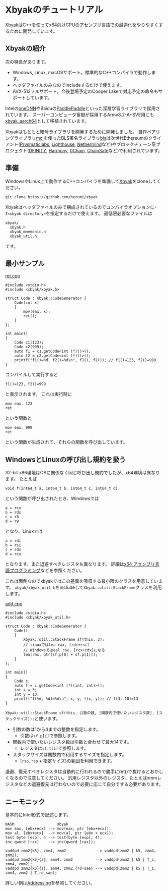 # Xbyakのチュートリアル
[Xbyak](https://github.com/herumi/xbyak)はC++を使ってx64向けCPUのアセンブリ言語での最適化をやりやすくするために開発しています。

## Xbyakの紹介
次の特長があります。
- Windows, Linux, macOSサポート。標準的なC++コンパイラで動作します。
- ヘッダファイルのみなのでincludeするだけで使えます。
- AVX-512フルサポート。今後登場予定のCooper Lakeで対応予定の命令もサポートしています。

Intelの[oneDNN](https://github.com/oneapi-src/oneDNN)やBaiduの[PaddlePaddle](https://github.com/PaddlePaddle/Paddle/)といった深層学習ライブラリで採用されています。
スーパーコンピュータ富嶽が採用するArmv8.2-A+SVE用にも[xbyak_aarch64](https://github.com/fujitsu/xbyak_aarch64)として移植されています。

Xbyakはもともと暗号ライブラリを開発するために開発しました。
自作ペアリングライブラリ[mcl](https://github.com/herumi/mcl)を使ったBLS署名ライブラリ[bls](https://github.com/herumi/bls)は次世代Ethereumのクライアント([Prysmaticlabs](https://prysmaticlabs.com/), [Lighthouse](https://lighthouse.sigmaprime.io/), [Nethermind](https://nethermind.io/)など)やブロックチェーン系プロジェクト([DFINITY](https://dfinity.org/), [Harmony](https://www.harmony.one/), [0Chain](https://0chain.net/), [ChainSafe](https://chainsafe.io/)など)で利用されています。

## 準備
WindowsやLinux上で動作するC++コンパイラを準備して[Xbyak](https://github.com/herumi/xbyak)をcloneしてください。

```
git clone https://github.com/herumi/xbyak
```

Xbyakはヘッダファイルのみで構成されているのでコンパイラオプションに`-I<xbyak directory>`を指定するだけで使えます。
最低限必要なファイルは

```
xbyak/
  xbyak.h
  xbyak_mnemonic.h
  xbyak_util.h
```
です。

## 最小サンプル

[ret.cpp](sample/ret.cpp)
```
#include <stdio.h>
#include <xbyak/xbyak.h>

struct Code : Xbyak::CodeGenerator {
    Code(int x)
    {
        mov(eax, x);
        ret();
    }
};

int main()
{
    Code c1(123);
    Code c2(999);
    auto f1 = c1.getCode<int (*)()>();
    auto f2 = c2.getCode<int (*)()>();
    printf("f1()=%d, f2()=%d\n", f1(), f2()); // f1()=123, f2()=999
}
```
コンパイルして実行すると

```
f1()=123, f2()=999
```
と表示されます。
これは実行時に
```
mov eax, 123
ret
```
という関数と
```
mov eax, 999
ret
```
という関数が生成されて、それらの関数を呼び出しています。

## WindowsとLinuxの呼び出し規約を扱う
32-bit x86環境はOSに関係なく同じ呼び出し規約でしたが、x64環境は異なります。
たとえば

```
void f(int64_t a, int64_t b, int64_t c, int64_t d);
```
という関数が呼び出されたとき、Windowsでは
```
a = rcx
b = rdx
c = r8
d = r9
```
となり、Linuxでは
```
a = rdi
b = rsi
c = rdx
d = rcx
```
となります。また退避すべきレジスタも異なります。
詳細は[x64 アセンブリ言語プログラミング](http://herumi.in.coocan.jp/prog/x64.html)などを参照ください。

これは面倒なのでxbyakではこの差異を吸収する最小限のクラスを用意しています。
`xbyak/xbyak_util.h`をincludeして`Xbyak::util::StackFrame`クラスを利用します。

[add.cpp](sample/add.cpp)
```
#include <stdio.h>
#include <xbyak/xbyak_util.h>

struct Code : Xbyak::CodeGenerator {
    Code()
    {
        Xbyak::util::StackFrame sf(this, 3);
        // linuxではlea rax, [rdi+rsi]
        // Windowsではeal rax, [rcx+rdx]になる
        lea(rax, ptr[sf.p[0] + sf.p[1]]);
    }
};

int main()
{
    Code c;
    auto f = c.getCode<int (*)(int, int)>();
    int x = 3;
    int y = 10;
    printf("f(%d, %d)=%d\n", x, y, f(x, y)); // f(3, 10)=13
}
```

`Xbyak::util::StackFrame sf(this, 引数の数, [関数内で使いたいレジスタ数], [スタックサイズ]);`と使います。

- 引数の数は1から4までの整数を指定します。
  - 引数は`sf.p[i]`で参照します。
- 関数内で使いたいレジスタ数は引数と合わせて最大14です。
  - レジスタは`sf.t[i]`で参照します。
- スタックサイズは関数内で利用するサイズを指定します。
  - [`rsp`, `rsp` + 指定サイズ)の範囲を利用できます。

退避、復元すべきレジスタは自動的に行われるので勝手にret()で抜けるとおかしくなるので注意してください。
汎用レジスタ以外のレジスタ、たとえばxmmレジスタなどの退避復元は行わないので必要に応じて自分でする必要があります。

## ニーモニック
基本的にIntel形式で記述します。
```
NASM                   Xbyak
mov eax, [ebx+ecx] --> mov(eax, ptr [ebx+ecx]);
mov al, [ebx+ecx]  --> mov(al, ptr [ebx + ecx]);
test byte [esp], 4 --> test(byte [esp], 4);
inc qword [rax]    --> inc(qword [rax]);

vaddpd zmm2{k5}, zmm4, zmm2             --> vaddpd(zmm2 | k5, zmm4, zmm2);
vaddpd zmm2{k5}{z}, zmm4, zmm2          --> vaddpd(zmm2 | k5 | T_z, zmm4, zmm2);
vaddpd zmm2{k5}{z}, zmm4, zmm2,{rd-sae} --> vaddpd(zmm2 | k5 | T_z, zmm4, zmm2 | T_rd_sae);
```

詳しい例は[Addressing](https://github.com/herumi/xbyak/#addressing)を参照してください。
